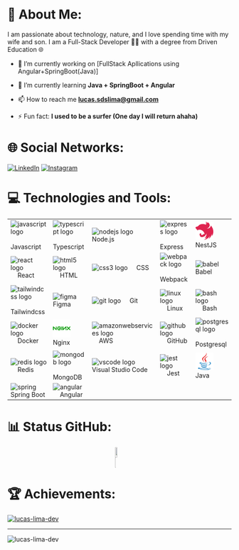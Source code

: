 # 🚀 About Me:
I am passionate about technology, nature, and I love spending time with my wife and son. I am a Full-Stack Developer 👨‍💻 with a degree from Driven Education 🌐 

- 🔭 I’m currently working on [FullStack Apllications using Angular+SpringBoot(Java)]

- 🌱 I’m currently learning **Java + SpringBoot + Angular**

- 📫 How to reach me **lucas.sdslima@gmail.com**

- ⚡ Fun fact:  **I used to be a surfer (One day I will return ahaha)**

# 🌐 Social Networks:
[![LinkedIn](https://img.shields.io/badge/LinkedIn-0077B5?style=for-the-badge&logo=linkedin&logoColor=white)](https://www.linkedin.com/in/lucas-lima-developer/) [![Instagram](https://img.shields.io/badge/Instagram-E4405F?style=for-the-badge&logo=instagram&logoColor=white)](https://www.instagram.com/lucassarmento.oficial/) 

<!-- LINGUAGENS E FERRAMENTAS -->
# 💻 Technologies and Tools:

<table>
  <tbody>
    <tr>
      <td>
        <img
          src="https://cdn.jsdelivr.net/gh/devicons/devicon/icons/javascript/javascript-original.svg"
          height="40"
          alt="javascript logo"
        />
        <img width="12" /> Javascript
      </td>
      <td>
        <img
          src="https://cdn.jsdelivr.net/gh/devicons/devicon/icons/typescript/typescript-original.svg"
          height="40"
          alt="typescript logo"
        />
        <img width="12" /> Typescript
      </td>
      <td>
        <img
          src="https://cdn.jsdelivr.net/gh/devicons/devicon/icons/nodejs/nodejs-original.svg"
          height="40"
          alt="nodejs logo"
        />
        <img width="12" /> Node.js
      </td>
      <td>
        <img
          src="https://skillicons.dev/icons?i=express"
          height="40"
          alt="express logo"
        />
        <img width="12" /> Express
      </td>
      <td>
        <img
          src="https://raw.githubusercontent.com/devicons/devicon/master/icons/nestjs/nestjs-plain.svg"
          alt="nestjs"
          width="40"
          height="40"
        />
        <img width="12" /> NestJS
      </td>
    </tr>
    <tr>
      <td>
        <img
          src="https://cdn.jsdelivr.net/gh/devicons/devicon/icons/react/react-original.svg"
          height="40"
          alt="react logo"
        />
        <img width="12" /> React
      </td>
       <td>
        <img
          src="https://cdn.jsdelivr.net/gh/devicons/devicon/icons/html5/html5-original.svg"
          height="40"
          alt="html5 logo"
        />
        <img width="12" /> HTML
      </td>
       <td>
        <img
          src="https://cdn.jsdelivr.net/gh/devicons/devicon/icons/css3/css3-original.svg"
          height="40"
          alt="css3 logo"
        />
        <img width="12" /> CSS
      </td>
       <td>
        <img
          src="https://cdn.jsdelivr.net/gh/devicons/devicon/icons/webpack/webpack-original.svg"
          height="40"
          alt="webpack logo"
        />
        <img width="12" /> Webpack
      </td>
      <td>
        <img
          src="https://www.vectorlogo.zone/logos/babeljs/babeljs-icon.svg"
          alt="babel"
          width="40"
          height="40"
        />
        <img width="12" /> Babel
      </td>
    </tr>
    <tr>
       <td>
        <img
          src="https://cdn.simpleicons.org/tailwindcss/06B6D4"
          height="40"
          alt="tailwindcss logo"
        />
        <img width="12" /> Tailwindcss
      </td>
      <td>
        <img
          src="https://www.vectorlogo.zone/logos/figma/figma-icon.svg"
          alt="figma"
          width="40"
          height="40"
        />
        <img width="12" /> Figma
      </td>
      <td>
        <img
          src="https://cdn.jsdelivr.net/gh/devicons/devicon/icons/git/git-original.svg"
          height="40"
          alt="git logo"
        />
        <img width="12" /> Git
      </td>
      <td>
        <img
          src="https://skillicons.dev/icons?i=linux"
          height="40"
          alt="linux logo"
        />
        <img width="12" /> Linux
      </td>
      <td>
        <img
          src="https://cdn.simpleicons.org/gnubash/4EAA25"
          height="40"
          alt="bash logo"
        />
        <img width="12" /> Bash
      </td>
    </tr>
    <tr>
       <td>
        <img
          src="https://cdn.jsdelivr.net/gh/devicons/devicon/icons/docker/docker-original.svg"
          height="40"
          alt="docker logo"
        />
        <img width="12" /> Docker
      </td>
      <td>
        <img
          src="https://raw.githubusercontent.com/devicons/devicon/master/icons/nginx/nginx-original.svg"
          alt="nginx"
          width="40"
          height="40"
        />
        <img width="12" /> Nginx
      </td>
      <td>
        <img
          src="https://cdn.jsdelivr.net/gh/devicons/devicon/icons/amazonwebservices/amazonwebservices-original.svg"
          height="40"
          alt="amazonwebservices logo"
        />
        <img width="12" /> AWS
      </td>
     <td>
        <img
          src="https://skillicons.dev/icons?i=github"
          height="40"
          alt="github logo"
        />
        <img width="12" /> GitHub
      </td>
      <td>
        <img
          src="https://cdn.jsdelivr.net/gh/devicons/devicon/icons/postgresql/postgresql-original.svg"
          height="40"
          alt="postgresql logo"
        />
        <img width="12" /> Postgresql
      </td>
    </tr>
    <tr>
      <td>
        <img
          src="https://cdn.jsdelivr.net/gh/devicons/devicon/icons/redis/redis-original.svg"
          height="40"
          alt="redis logo"
        />
        <img width="12" /> Redis
      </td>
      <td>
        <img
          src="https://cdn.jsdelivr.net/gh/devicons/devicon/icons/mongodb/mongodb-original.svg"
          height="40"
          alt="mongodb logo"
        />
        <img width="12" /> MongoDB
      </td>
      <td>
        <img
          src="https://cdn.simpleicons.org/visualstudiocode/007ACC"
          height="40"
          alt="vscode logo"
        />
        <img width="12" /> Visual Studio Code
      </td>
      <td>
        <img
          src="https://cdn.jsdelivr.net/gh/devicons/devicon/icons/jest/jest-plain.svg"
          height="40"
          alt="jest logo"
        />
        <img width="12" /> Jest
      </td>
       <td>
        <img
          src="https://raw.githubusercontent.com/devicons/devicon/master/icons/java/java-original.svg"
          alt="java"
          width="40"
          height="40"
        />
        <img width="12" /> Java
      </td>
    </tr>
    <tr>
      <td>
        <img
          src="https://www.vectorlogo.zone/logos/springio/springio-icon.svg"
          alt="spring"
          width="40"
          height="40"
        />
        <img width="12" /> Spring Boot
      </td>
       <td>
        <img
          src="https://angular.io/assets/images/logos/angular/angular.svg"
          alt="angular"
          width="40"
          height="40"
        />
        <img width="12" /> Angular
      </td>
    </tr>
  </tbody>
</table>

<!-- STATUS E LINGUAGENS MAIS USADAS -->
# 📊 Status GitHub:
<div style="display:grid;align-items:center;justify-content:center">
  <img style="height:100%;width:49%;max-width: 100%" src="https://github-readme-stats.vercel.app/api?username=lucas-lima-dev&theme=gotham&locale=en&count_private=true&show_icons=true&include_all_commits=true"/>
  <img style="height:100%;width:49%;max-width: 10%" src="https://github-readme-stats.vercel.app/api/top-langs/?username=lucas-lima-dev&layout=compact&theme=gotham&langs_count=8"/>
</div>

<!-- TROFEIS GITHUB -->
# 🏆 Achievements:
<p align="left"> <a href="https://github.com/ryo-ma/github-profile-trophy"><img src="https://github-profile-trophy.vercel.app/?username=lucas-lima-dev&theme=dracula&column=7" alt="lucas-lima-dev" /></a> </p>

---

<!-- VISITAS AO PERFIL -->
<p align="left"> <img src="https://komarev.com/ghpvc/?username=lucas-lima-dev&label=Profile%20View Count&color=0e75b6&style=flat" alt="lucas-lima-dev" /> </p>


<!--
**lucas-lima-dev/lucas-lima-dev** is a ✨ _special_ ✨ repository because its `README.md` (this file) appears on your GitHub profile.

Here are some ideas to get you started:

- 🔭 I’m currently working on ...
- 🌱 I’m currently learning ...
- 👯 I’m looking to collaborate on ...
- 🤔 I’m looking for help with ...
- 💬 Ask me about ...
- 📫 How to reach me: ...
- 😄 Pronouns: ...
- ⚡ Fun fact: ...
-->
